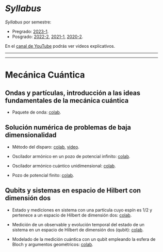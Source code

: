 # *Syllabus*

*Syllabus* por semestre: 
  + Pregrado: [2023-1](https://weekapp.co/#/1XCX6EsoFYfWEk4qSJZNVYgmANieOjzijifjA-7U_PnI/0).
  + Posgrado: [2022-2](https://weekapp.co/#/1H2g0W1caPWldbrk0I_nayFAP6YR2Jd9CzMSJXvvI1Uc/0), [2021-1](https://weekapp.co/#/1e9e0GrFn38glKQeWpfa4EfHZj9sJbOqBbrOTx936-QQ/0), [2020-2](https://weekapp.co/#/1ORJQOC0rXLhaU6Yz8GAoRPX7q2ZNTW0-pwZw_cp46Dc/0).

En el [canal de YouTube](https://www.youtube.com/playlist?list=PLQcmiXk5CJebw46SQwyBWuR65O31VbuB2) podrás ver videos explicativos.

---
---
# Mecánica Cuántica

## Ondas y partículas, introducción a las ideas fundamentales de la mecánica cuántica

+ Paquete de onda: [colab](https://colab.research.google.com/github/davidalejandromiranda/QuantumMechanics/blob/main/notebooks/es_PaqueteDeOnda.ipynb).

## Solución numérica de problemas de baja dimensionalidad

+ Método del disparo: [colab](https://colab.research.google.com/github/davidalejandromiranda/QuantumMechanics/blob/main/notebooks/es_SolucionNumericaMetodoDisparo1D.ipynb), [video](https://youtu.be/MvI0AC8jCks).

+ Oscilador armónico en un pozo de potencial infinito: [colab](https://colab.research.google.com/github/davidalejandromiranda/QuantumMechanics/blob/main/notebooks/es_OsciladorArmonicoEnPozoPotencialInfinito.ipynb).

+ Oscilador armónico cuántico unidimensional: [colab](https://colab.research.google.com/github/davidalejandromiranda/QuantumMechanics/blob/main/notebooks/es_OsciladorArmonico1D.ipynb).

+ Pozo de potencial finito: [colab](https://colab.research.google.com/github/davidalejandromiranda/QuantumMechanics/blob/main/notebooks/es_PozoPotencialFinito.ipynb).

## Qubits y sistemas en espacio de Hilbert con dimensión dos

+ Estado y mediciones en sistema con una partícula cuyo espín es 1/2 y pertenece a un espacio de Hilbert de dimensión dos: [colab](https://colab.research.google.com/github/davidalejandromiranda/QuantumMechanics/blob/main/notebooks/es_SistemaEspinUnMedioMedidas.ipynb).

+ Medición de un observable y evolución temporal del estado de un sistema en un espacio de Hilbert de dimensión dos (qubit): [colab](https://colab.research.google.com/github/davidalejandromiranda/QuantumMechanics/blob/main/notebooks/es_EvolucionTemporalQubit.ipynb).

+ Modelado de la medición cuántica con un qubit empleando la esfera de Bloch y argumentos geométricos: [colab](https://colab.research.google.com/github/davidalejandromiranda/QuantumMechanics/blob/main/notebooks/es_ProbabilidadMedidaQubit.ipynb).